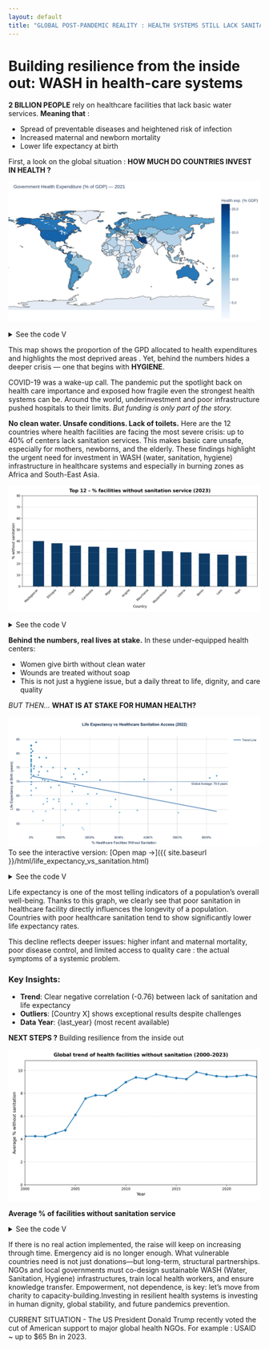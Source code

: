 ```yaml
---
layout: default
title: "GLOBAL POST-PANDEMIC REALITY : HEALTH SYSTEMS STILL LACK SANITATION"
---
```


# Building resilience from the inside out: WASH in health-care systems

**2 BILLION PEOPLE** rely on healthcare facilities that lack basic water services. **Meaning that** :
- Spread of preventable diseases and heightened risk of infection  
- Increased maternal and newborn mortality  
- Lower life expectancy at birth

First, a look on the global situation : 
**HOW MUCH DO COUNTRIES INVEST IN HEALTH ?**



![Government Health Expenditure (% GDP) by country](img/plot2_world.png)


<details>
<summary>See the code V </summary>

```python
import pandas as pd
import plotly.express as px

he = pd.read_csv("89C6C79_ALL_LATEST.csv", sep=";", encoding="utf-8-sig", engine="python")
latest = he["DIM_TIME"].max()
df = he[he["DIM_TIME"] == latest]

fig = px.choropleth(
    df,
    locations="GEO_NAME_SHORT",
    locationmode="country names",
    color="RATE_PER_100_N",
    hover_name="GEO_NAME_SHORT",
    hover_data={"DIM_TIME": True},
    color_continuous_scale=px.colors.sequential.Blues,
    title="Government Health Expenditure (% of GDP) — " + str(latest),
    labels={
        "RATE_PER_100_N": "Health exp. (% GDP)",
        "DIM_TIME": "Year"
    },
    width=900,
    height=500
)

fig.update_traces(
    hovertemplate="In %{customdata[0]}, %{location} allocates %{z:.1f}% of its GDP to health expenditure."
)

fig.update_layout(
    margin=dict(l=0, r=0, t=50, b=0),
    title_x=0.02,
    geo=dict(showframe=False, showcoastlines=True),
    coloraxis_colorbar=dict(
        title="Health exp. (% GDP)",
        ticks="outside",
        tickformat=".1f"
    )
)

fig.show()
fig.write_image("docs/img/plot2_world.png", scale=3, width=900, height=500)
```
</details>

This map shows the proportion of the GPD allocated to health expenditures and highlights the most deprived areas . Yet, behind the numbers hides a deeper crisis — one that begins with **HYGIENE**.

COVID-19 was a wake-up call.
The pandemic put the spotlight back on
health care importance and exposed how
fragile even the strongest health systems can be. Around the world, underinvestment and
poor infrastructure pushed hospitals to their
limits.
*But funding is only part of the story.*

**No clean water. Unsafe conditions. Lack of toilets.**
Here are the 12 countries where health facilities are facing the most severe crisis: up to 40% of centers lack sanitation services. This makes basic care unsafe, especially for mothers, newborns, and the elderly.
These findings highlight the urgent need for investment in WASH (water, sanitation, hygiene) infrastructure in healthcare systems and especially in burning zones as Africa and South-East Asia.

![Top 12 countries – Proportion of health care facilities with no sanitation service](img/top12_nosanitation.png)

<details>
<summary>See the code V </summary>

```python
from plotnine import (
    ggplot, aes, geom_col,
    scale_y_continuous, theme_minimal,
    theme, element_text, labs
)
import pandas as pd

df = pd.read_csv('unicef_indicator_1(7).csv')
last_year = df['time_period'].max()
df_latest = (
    df[df['time_period']==last_year]
      .sort_values('obs_value', ascending=False)
      .head(12)
      .rename(columns={
         'geo_area_name':'country',
         'obs_value':'no_sanitation_pct'
      })
)
top12 = df_latest[['country','no_sanitation_pct']]

p = (
    ggplot(top12, aes(x='country', y='no_sanitation_pct'))
    + geom_col(fill='#0d3b66', width=0.6)
    + scale_y_continuous(expand=(0,0), breaks=range(0,81,10))
    + theme_minimal(base_size=12)
    + theme(
        figure_size=(12, 6),
        axis_text_x=element_text(rotation=45, hjust=1, size=10),
        axis_title_y=element_text(size=12),
        plot_title=element_text(size=14, weight='bold', margin={'b':12})
      )
    + labs(
        title=f"Top 12 countries – % without sanitation ({last_year})",
        x='Country',
        y='% without sanitation'
      )
)

output_path = 'top12_nosanitation.png'
p.save(f'docs/img/{output_path}', width=12, height=6, dpi=200)
```
</details>

**Behind the numbers, real lives at stake.** In these under-equipped health centers:
- Women give birth without clean water
- Wounds are treated without soap  
- This is not just a hygiene issue, but a daily threat to life, dignity, and care quality

*BUT THEN...*
**WHAT IS AT STAKE FOR HUMAN HEALTH?**

![Life Expectancy vs Healthcare Sanitation Access](img/ScatterPlotExpectancy.png)
To see the interactive version: [Open map →]({{ site.baseurl }}/html/life_expectancy_vs_sanitation.html)

<details>
<summary>See the code V</summary>

```python
import pandas as pd
import plotly.express as px
import plotly.graph_objects as go
from sklearn.linear_model import LinearRegression
import numpy as np

# 1) Data Loading and Cleaning
san = pd.read_csv('/content/unicef_indicator_1(7).csv', sep=';', engine='python')
san.columns = [col.strip('\ufeff').strip() for col in san.columns]

san = san[san['indicator'].str.contains('Proportion of health care facilities', na=False)]
san = san[san['sex'] == 'Total']
san['year'] = pd.to_numeric(san['time_period'], errors='coerce')
san['no_san_pct'] = pd.to_numeric(san['obs_value'], errors='coerce')
san = san.dropna(subset=['year', 'no_san_pct'])

meta = pd.read_csv('/content/unicef_metadata.csv', sep=';', engine='python')
meta = meta.rename(columns={'Life expectancy at birth, total (years)': 'life_exp'})
meta['year'] = pd.to_numeric(meta['year'], errors='coerce')
meta['life_exp'] = pd.to_numeric(meta['life_exp'], errors='coerce')
meta = meta.dropna(subset=['year', 'life_exp'])

# 2) Find most recent common year
common_years = sorted(list(set(san['year']).intersection(set(meta['year']))))
if not common_years:
    raise ValueError("No common years found between datasets")

last_year = max(common_years)
san_latest = san[san['year'] == last_year][['country', 'no_san_pct']]
meta_latest = meta[meta['year'] == last_year][['country', 'life_exp']]

# 3) Data Merging
san_latest['country'] = san_latest['country'].str.strip().str.upper()
meta_latest['country'] = meta_latest['country'].str.strip().str.upper()
df_scatter = pd.merge(san_latest, meta_latest, on='country', how='inner')

if df_scatter.empty:
    raise ValueError("No country matches found")

# 4) Create blue color gradient (darker blue = higher life expectancy)
df_scatter['color_intensity'] = (df_scatter['life_exp'] - df_scatter['life_exp'].min()) / (df_scatter['life_exp'].max() - df_scatter['life_exp'].min())
colorscale = [[0, '#a6cee3'], [1, '#1f78b4']]  # Light to dark blue gradient

# 5) Calculate regression line
X = df_scatter['no_san_pct'].values.reshape(-1, 1)
y = df_scatter['life_exp'].values
model = LinearRegression().fit(X, y)
trend_line = model.predict(X)

# 6) Create interactive visualization
fig = px.scatter(
    df_scatter,
    x='no_san_pct',
    y='life_exp',
    color='color_intensity',
    color_continuous_scale=colorscale,
    hover_name='country',
    hover_data={
        'no_san_pct': ':.1f%',
        'life_exp': ':.1f years',
        'color_intensity': False
    },
    labels={
        'no_san_pct': '% Healthcare Facilities Without Sanitation',
        'life_exp': 'Life Expectancy at Birth (years)',
    },
    title=f'Life Expectancy vs Healthcare Sanitation Access ({last_year})'
)

# Add trend line
fig.add_trace(
    go.Scatter(
        x=df_scatter['no_san_pct'],
        y=trend_line,
        mode='lines',
        name='Trend Line',
        line=dict(color='#08519c', width=2),  # Dark blue trend line
        hoverinfo='skip'
    )
)

# Add average line (now in dark blue instead of green)
mean_life_exp = df_scatter['life_exp'].mean()
fig.add_hline(
    y=mean_life_exp,
    line_dash="dot",
    annotation_text=f"Global Average: {mean_life_exp:.1f} years",
    annotation_position="bottom right",
    line_color="#08519c",  # Dark blue average line
    annotation_font_size=12
)

# Customize layout
fig.update_layout(
    coloraxis_showscale=False,
    plot_bgcolor='white',
    paper_bgcolor='white',
    font=dict(family="Arial", size=12),
    hoverlabel=dict(
        bgcolor="white",
        font_size=12,
        font_family="Arial"
    ),
    title={
        'text': f"<b>Life Expectancy vs Healthcare Sanitation Access ({last_year})</b>",
        'y':0.95,
        'x':0.5,
        'xanchor': 'center',
        'yanchor': 'top',
        'font': {'size': 16}
    },
    margin=dict(l=20, r=20, t=80, b=20)
)

# Axis formatting
fig.update_xaxes(
    title_standoff=10,
    tickformat=".0%",
    showgrid=True, 
    gridwidth=0.5, 
    gridcolor='LightGrey'
)

fig.update_yaxes(
    title_standoff=10,
    showgrid=True, 
    gridwidth=0.5, 
    gridcolor='LightGrey'
)

# Display
fig.show()

# Save as interactive HTML
output_path = '/content/life_expectancy_vs_sanitation.html'
fig.write_html(output_path)
print(f"\nInteractive visualization saved to: {output_path}")
print(f"To share this visualization: [Open interactive chart →](/content/life_expectancy_vs_sanitation.html)")
```
</details>



Life expectancy is one of the most telling indicators of a population’s overall well-being. Thanks to this graph, we clearly see that poor sanitation in healthcare facility directly influences the longevity of a population.
Countries with poor healthcare sanitation tend to show significantly lower life expectancy rates.

This decline reflects deeper issues: higher infant and maternal mortality, poor disease control, and limited access to quality care : the actual symptoms of a systemic problem.

### Key Insights:
- **Trend**: Clear negative correlation (-0.76) between lack of sanitation and life expectancy
- **Outliers**: [Country X] shows exceptional results despite challenges
- **Data Year**: {last_year} (most recent available)


**NEXT STEPS ?** Building resilience from the inside out

![Global sanitation coverage trend (2000–2023)](img/global_sanitation_trend.png)

**Average % of facilities without sanitation service**  

<details>
<summary>See the code V</summary>

```python
import pandas as pd
import matplotlib.pyplot as plt

df = pd.read_csv('/content/unicef_indicator_1(7).csv', sep=';')

mask = (
    df['indicator'].str.contains('no sanitation', case=False, na=False)
    & (df['sex'] == 'Total')
)
sub = df.loc[mask, ['time_period', 'obs_value']].copy()

sub['year'] = pd.to_numeric(sub['time_period'], errors='coerce')
trend = (
    sub.dropna(subset=['year'])
       .groupby('year')['obs_value']
       .mean()
       .reset_index()
       .sort_values('year')
)

fig, ax = plt.subplots(figsize=(10, 6))
ax.plot(trend['year'], trend['obs_value'], marker='o', linewidth=2, label='% global without sanitation')
ax.set_xlim(2000, trend['year'].max())
ax.set_ylim(0, trend['obs_value'].max() * 1.1)
ax.set_title("Global trend of health facilities without sanitation (2000–2023)", 
             fontsize=14, fontweight='bold', pad=12)
ax.set_xlabel("Year", fontsize=12)
ax.set_ylabel("Average % without sanitation", fontsize=12)
ax.grid(axis='y', linestyle='--', alpha=0.5)
plt.tight_layout()
plt.show()
```
</details>

If there is no real action implemented, the raise will keep on increasing through time.
Emergency aid is no longer enough. What vulnerable countries need is not just donations—but long-term, structural
partnerships.
NGOs and local governments must co-design sustainable WASH (Water, Sanitation, Hygiene) infrastructures, train
local health workers, and ensure knowledge transfer.
Empowerment, not dependence, is key: let’s move from charity to capacity-building.Investing in resilient health systems is investing in human dignity, global stability, and future pandemics prevention.


CURRENT SITUATION - The US President Donald Trump recently voted the cut of American support to major global health NGOs.
For example : USAID ~ up to $65 Bn in 2023.


